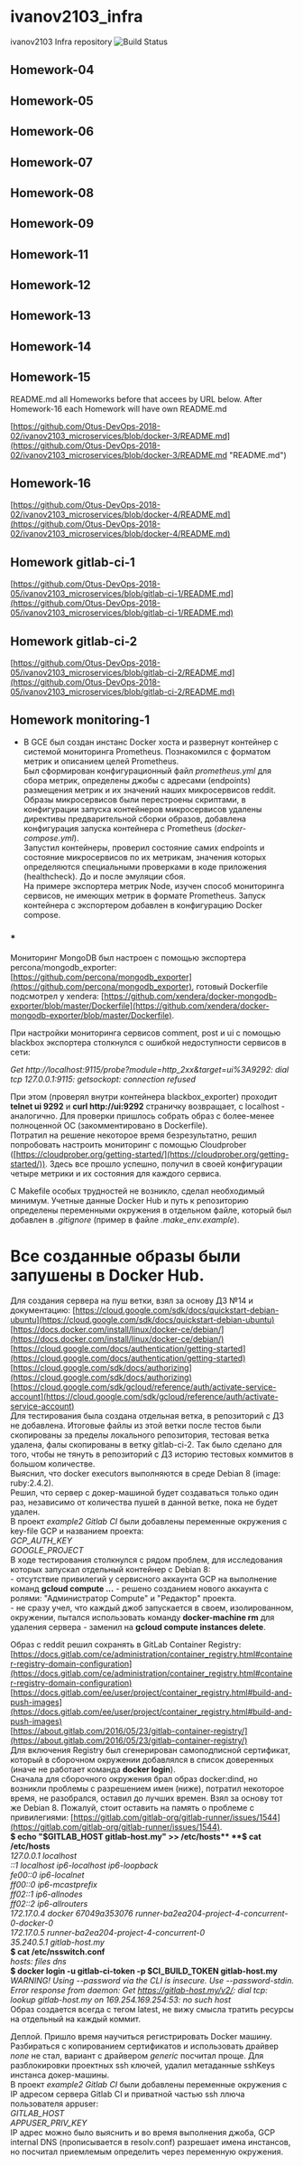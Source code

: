# ivanov2103_infra
ivanov2103 Infra repository
![Build Status](https://api.travis-ci.org/Otus-DevOps-2018-02/ivanov2103_microservices.png)  

## Homework-04

## Homework-05

## Homework-06

## Homework-07

## Homework-08

## Homework-09

## Homework-11  

## Homework-12  

## Homework-13  

## Homework-14  

## Homework-15  

README.md all Homeworks before that accees by URL below. After Homework-16 each Homework will have own README.md

[https://github.com/Otus-DevOps-2018-02/ivanov2103_microservices/blob/docker-3/README.md](https://github.com/Otus-DevOps-2018-02/ivanov2103_microservices/blob/docker-3/README.md "README.md")

## Homework-16  

[https://github.com/Otus-DevOps-2018-02/ivanov2103_microservices/blob/docker-4/README.md](https://github.com/Otus-DevOps-2018-02/ivanov2103_microservices/blob/docker-4/README.md)

## Homework gitlab-ci-1  

[https://github.com/Otus-DevOps-2018-05/ivanov2103_microservices/blob/gitlab-ci-1/README.md](https://github.com/Otus-DevOps-2018-05/ivanov2103_microservices/blob/gitlab-ci-1/README.md)

## Homework gitlab-ci-2  

[https://github.com/Otus-DevOps-2018-05/ivanov2103_microservices/blob/gitlab-ci-2/README.md](https://github.com/Otus-DevOps-2018-05/ivanov2103_microservices/blob/gitlab-ci-2/README.md)

## Homework monitoring-1  

- В GCE был создан инстанс Docker хоста и развернут контейнер с системой мониторинга Prometheus. Познакомился с форматом метрик и описанием целей   Prometheus.  
Был сформирован конфигурационный файл *prometheus.yml* для сбора метрик, определены джобы с адресами (endpoints) размещения метрик и их значений наших микросервисов reddit.  
Образы микросервисов были перестроены скриптами, в конфигурации запуска контейнеров микросервисов удалены директивы предварительной сборки образов, добавлена конфигурация запуска контейнера с Prometheus (*docker-compose.yml*).  
Запустил контейнеры, проверил состояние самих endpoints и состояние микросервисов по их метрикам, значения которых определяются специальными проверками в коде приложения (healthcheck). До и после эмуляции сбоя.  
На примере экспортера метрик Node, изучен способ мониторинга сервисов, не имеющих метрик в формате Prometheus. Запуск контейнера с экспортером добавлен в конфигурацию Docker compose.  

### **\***  

Мониторинг MongoDB был настроен с помощью экспортера percona/mongodb_exporter: [https://github.com/percona/mongodb_exporter](https://github.com/percona/mongodb_exporter), готовый Dockerfile подсмотрел у xendera: [https://github.com/xendera/docker-mongodb-exporter/blob/master/Dockerfile](https://github.com/xendera/docker-mongodb-exporter/blob/master/Dockerfile).  

При настройки мониторинга сервисов comment, post и ui с помощью blackbox экспортера столкнулся с ошибкой недоступности сервисов в сети:  

*Get http://localhost:9115/probe?module=http_2xx&target=ui%3A9292: dial tcp 127.0.0.1:9115: getsockopt: connection refused*  

При этом (проверял внутри контейнера blackbox_exporter)  проходит **telnet ui 9292** и **curl http://ui:9292** страничку возвращает, с localhost - аналогично. Для проверки пришлось собрать образ с более-менее полноценной ОС (закомментировано в Dockerfile).  
Потратил на решение некоторое время безрезультатно, решил попробовать настроить мониторинг с помощью Cloudprober ([https://cloudprober.org/getting-started/](https://cloudprober.org/getting-started/)). Здесь все прошло успешно, получил в своей конфигурации четыре метрики и их состояния для каждого сервиса.

С Makefile особых трудностей не возникло, сделал необходимый минимум. Учетные данные Docker Hub и путь к репозиторию определены переменными окружения в отдельном файле, который был добавлен в *.gitignore* (пример в файле *.make_env.example*).  

Все созданные образы были запушены в Docker Hub.  
=======
Для создания сервера на пуш ветки, взял за основу ДЗ №14 и документацию:
[https://cloud.google.com/sdk/docs/quickstart-debian-ubuntu](https://cloud.google.com/sdk/docs/quickstart-debian-ubuntu)
[https://docs.docker.com/install/linux/docker-ce/debian/](https://docs.docker.com/install/linux/docker-ce/debian/)
[https://cloud.google.com/docs/authentication/getting-started](https://cloud.google.com/docs/authentication/getting-started)
[https://cloud.google.com/sdk/docs/authorizing](https://cloud.google.com/sdk/docs/authorizing)
[https://cloud.google.com/sdk/gcloud/reference/auth/activate-service-account](https://cloud.google.com/sdk/gcloud/reference/auth/activate-service-account)  
Для тестирования была создана отдельная ветка, в репозиторий с ДЗ не добавлена. Итоговые файлы из этой ветки после тестов были скопированы за пределы локального репозитория, тестовая ветка удалена, фалы скопированы в ветку gitlab-ci-2. Так было сделано для того, чтобы не тянуть в репозиторий с ДЗ историю тестовых коммитов в большом количестве.  
Выяснил, что docker executors выполняются в среде Debian 8 (image: ruby:2.4.2).  
Решил, что сервер с докер-машиной будет создаваться только один раз, независимо от количества пушей в данной ветке, пока не будет удален.  
В проект *example2 Gitlab CI* были добавлены переменные окружения с key-file GCP и названием проекта:  
*GCP\_AUTH\_KEY  
GOOGLE\_PROJECT*  
В ходе тестирования столкнулся с рядом проблем, для исследования которых запускал отдельный контейнер с Debian 8:  
\- отсутствие привилегий у сервисного аккаунта GCP на выполнение команд **gcloud compute ...** - решено созданием нового аккаунта с ролями: "Администратор Compute" и "Редактор" проекта.  
\- не сразу учел, что каждый джоб запускается в своем, изолированном, окружении, пытался использовать команду **docker-machine rm** для удаления сервера - заменил на **gcloud compute instances delete**.  

Образ с reddit решил сохранять в GitLab Container Registry:  
[https://docs.gitlab.com/ce/administration/container_registry.html#container-registry-domain-configuration](https://docs.gitlab.com/ce/administration/container_registry.html#container-registry-domain-configuration)  
[https://docs.gitlab.com/ee/user/project/container_registry.html#build-and-push-images](https://docs.gitlab.com/ee/user/project/container_registry.html#build-and-push-images)  
[https://about.gitlab.com/2016/05/23/gitlab-container-registry/](https://about.gitlab.com/2016/05/23/gitlab-container-registry/)  
Для включения Registry был сгенерирован самоподписной сертификат, который в сборочном окружении добавлялся в список доверенных (иначе не работает команда **docker login**).  
Сначала для сборочного окружения брал образ docker:dind, но возникли проблемы с разрешением имен (ниже), потратил некоторое время, не разобрался, оставил до лучших времен. Взял за основу тот же Debian 8. Пожалуй, стоит оставить на память о проблеме с привилегиями: [https://gitlab.com/gitlab-org/gitlab-runner/issues/1544](https://gitlab.com/gitlab-org/gitlab-runner/issues/1544).    
**$ echo "$GITLAB_HOST	gitlab-host.my" >> /etc/hosts**  
**$ cat /etc/hosts**  
*127.0.0.1	localhost  
::1	localhost ip6-localhost ip6-loopback  
fe00::0	ip6-localnet  
ff00::0	ip6-mcastprefix  
ff02::1	ip6-allnodes  
ff02::2	ip6-allrouters  
172.17.0.4	docker 67049a353076 runner-ba2ea204-project-4-concurrent-0-docker-0  
172.17.0.5	runner-ba2ea204-project-4-concurrent-0  
35.240.5.1	gitlab-host.my*  
**$ cat /etc/nsswitch.conf**  
*hosts: files dns*  
**$ docker login -u gitlab-ci-token -p $CI_BUILD_TOKEN gitlab-host.my**  
*WARNING! Using --password via the CLI is insecure. Use --password-stdin.  
Error response from daemon: Get https://gitlab-host.my/v2/: dial tcp: lookup   gitlab-host.my on 169.254.169.254:53: no such host*  
Образ создается всегда с тегом latest, не вижу смысла тратить ресурсы на отдельный на каждый коммит.  

Деплой. Пришло время научиться регистрировать Docker машину. Разбираться с копированием сертификатов и использовать драйвер *none* не стал, вариант с драйвером *generic* посчитал проще. Для разблокировки проектных ssh ключей, удалил метаданные  sshKeys инстанса докер-машины.  
В проект *example2 Gitlab CI* были добавлены переменные окружения с IP адресом сервера Gitlab CI и приватной частью ssh ллюча пользователя appuser:  
*GITLAB\_HOST*  
*APPUSER\_PRIV_KEY*  
IP адрес можно было выяснить и во время выполнения джоба, GCP internal DNS (прописывается в resolv.conf) разрешает имена инстансов, но посчитал приемлемым определить через переменную окружения.  

